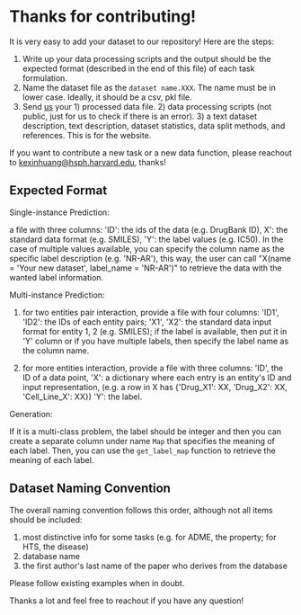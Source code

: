 # Thanks for contributing! 

It is very easy to add your dataset to our repository! Here are the steps:

1. Write up your data processing scripts and the output should be the expected format (described in the end of this file) of each task formulation. 
2. Name the dataset file as the `dataset name.XXX`. The name must be in lower case. Ideally, it should be a csv, pkl file.
3. Send [us](kexinhuang@hsph.harvard.edu) your 1) processed data file. 2) data processing scripts (not public, just for us to check if there is an error). 3) a text dataset description, text description, dataset statistics, data split methods, and references. This is for the website.

If you want to contribute a new task or a new data function, please reachout to kexinhuang@hsph.harvard.edu, thanks!

## Expected Format

Single-instance Prediction: 

a file with three columns: 'ID': the ids of the data (e.g. DrugBank ID), X': the standard data format (e.g. SMILES), 'Y': the label values (e.g. IC50). In the case of multiple values available, you can specify the column name as the specific label description (e.g. 'NR-AR'), this way, the user can call "X(name = 'Your new dataset', label_name = 'NR-AR')" to retrieve the data with the wanted label information.

Multi-instance Prediction: 

1. for two entities pair interaction, provide a file with four columns: 'ID1', 'ID2': the IDs of each entity pairs; 'X1', 'X2': the standard data input format for entity 1, 2 (e.g. SMILES); if the label is available, then put it in 'Y' column or if you have multiple labels, then specify the label name as the column name. 

2. for more entities interaction, provide a file with three columns: 'ID', the ID of a data point, 'X': a dictionary where each entry is an entity's ID and input representation, (e.g. a row in X has {'Drug_X1': XX, 'Drug_X2': XX, 'Cell_Line_X': XX}) 'Y': the label.

Generation:


If it is a multi-class problem, the label should be integer and then you can create a separate column under name `Map` that specifies the meaning of each label. Then, you can use the `get_label_map` function to retrieve the meaning of each label. 

## Dataset Naming Convention

The overall naming convention follows this order, although not all items should be included:

1. most distinctive info for some tasks (e.g. for ADME, the property; for HTS, the disease)
2. database name
3. the first author's last name of the paper who derives from the database

Please follow existing examples when in doubt.

Thanks a lot and feel free to reachout if you have any question!